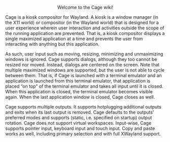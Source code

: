<p align="center">
  Welcome to the Cage wiki!
</p>

Cage is a kiosk compositor for Wayland. A kiosk is a window manager (in the X11 world) or compositor (in the Wayland world) that is designed for a user experience wherein user interaction and activities outside the scope of the running application are prevented. That is, a kiosk compositor displays a single maximized application at a time and prevents the user from interacting with anything but this application.

As such, user input such as moving, resizing, minimizing and unmaximizing windows is ignored. Cage supports dialogs, although they too cannot be resized nor moved. Instead, dialogs are centered on the screen. Note that multiple maximized windows are supported, but the user is not able to cycle between them. That is, if Cage is launched with a terminal emulator and an application is launched from this terminal emulator, that application is placed “on top” of the terminal emulator and takes all input until it is closed. When this application is closed, the terminal emulator becomes visible again. When the last application window is closed, Cage closes as well.

Cage supports multiple outputs. It supports hotplugging additional outputs and exits when its last output is removed. Cage defaults to the outputs' preferred modes and supports (static, i.e. specified on startup) output rotation. Cage does not support virtual workspaces. Input-wise, Cage supports pointer input, keyboard input and touch input. Copy and paste works as well, including primary selection and with full XWayland support.